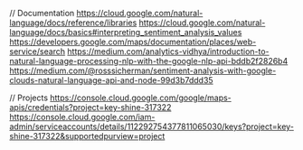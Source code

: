 // Documentation
https://cloud.google.com/natural-language/docs/reference/libraries
https://cloud.google.com/natural-language/docs/basics#interpreting_sentiment_analysis_values
https://developers.google.com/maps/documentation/places/web-service/search
https://medium.com/analytics-vidhya/introduction-to-natural-language-processing-nlp-with-the-google-nlp-api-bddb2f2826b4
https://medium.com/@rosssicherman/sentiment-analysis-with-google-clouds-natural-language-api-and-node-99d3b7ddd35

// Projects
https://console.cloud.google.com/google/maps-apis/credentials?project=key-shine-317322
https://console.cloud.google.com/iam-admin/serviceaccounts/details/112292754377811065030/keys?project=key-shine-317322&supportedpurview=project
